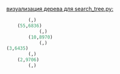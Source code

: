 [визуализация дерева для search_tree.py:](https://github.com/grifguitar/algo-2024/blob/main/examples/search_tree/search_tree.py)

```python
        (,)
    (55,6836)
            (,)
        (10,8970)
            (,)
(3,6435)
        (,)
    (2,9706)
        (,)
```